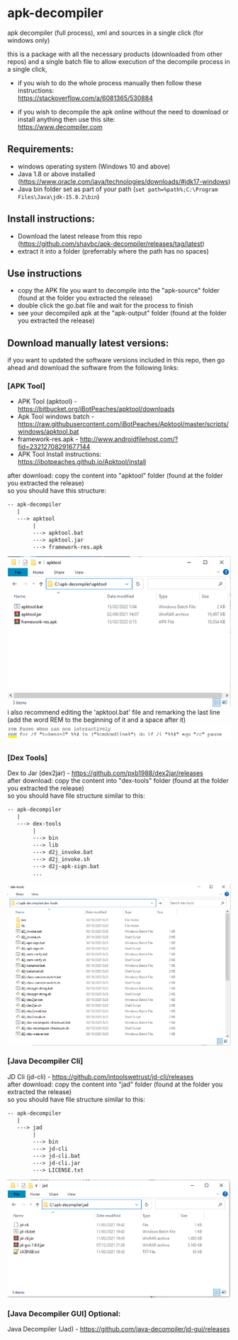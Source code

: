 # apk-decompiler
apk decompiler (full process), xml and sources in a single click (for windows only)  

this is a package with all the necessary products (downloaded from other repos) and a single batch file to allow execution of the decompile process in a single click,  

* if you wish to do the whole process manually then follow these instructions:  
https://stackoverflow.com/a/6081365/530884  

* if you wish to decompile the apk online without the need to download or install anything then use this site:  
https://www.decompiler.com  


## Requirements:
* windows operating system (Windows 10 and above)
* Java 1.8 or above installed (https://www.oracle.com/java/technologies/downloads/#jdk17-windows)
* Java bin folder set as part of your path (```set path=%path%;C:\Program Files\Java\jdk-15.0.2\bin```)

## Install instructions:
* Download the latest release from this repo  (https://github.com/shaybc/apk-decompiler/releases/tag/latest)
* extract it into a folder (preferrably where the path has no spaces)  

## Use instructions
* copy the APK file you want to decompile into the "apk-source" folder (found at the folder you extracted the release)  
* double click the go.bat file and wait for the process to finish  
* see your decompiled apk at the "apk-output" folder (found at the folder you extracted the release)  

## Download manually latest versions:
if you want to updated the software versions included in this repo, then go ahead and download the software from the following links:  

### [APK Tool]  
* APK Tool (apktool) - https://bitbucket.org/iBotPeaches/apktool/downloads
* Apk Tool windows batch - https://raw.githubusercontent.com/iBotPeaches/Apktool/master/scripts/windows/apktool.bat
* framework-res.apk - http://www.androidfilehost.com/?fid=23212708291677144
* APK Tool Install instructions: https://ibotpeaches.github.io/Apktool/install
  
after download: copy the content into "apktool" folder (found at the folder you extracted the release)  
so you should have this structure:  
```
-- apk-decompiler
   |
   ---> apktool
        |
        ---> apktool.bat
        ---> apktool.jar
        ---> framework-res.apk
```  
![dex tools folder structure](/assets/apkTool.png)  
i also recommend editing the 'apktool.bat' file and remarking the last line (add the word REM to the beginning of it and a space after it)  
![remark the last line](/assets/remark.png)  
  
### [Dex Tools]  
Dex to Jar (dex2jar) - https://github.com/pxb1988/dex2jar/releases  
after download: copy the content into "dex-tools" folder (found at the folder you extracted the release)  
so you should have file structure similar to this:  
```
-- apk-decompiler
   |
   ---> dex-tools
        |
        ---> bin
        ---> lib
        ---> d2j_invoke.bat
        ---> d2j_invoke.sh
        ---> d2j-apk-sign.bat
		...
```  
![dex tools folder structure](/assets/dexTools.png)  
  
### [Java Decompiler Cli]  
JD Cli (jd-cli) - https://github.com/intoolswetrust/jd-cli/releases  
after download: copy the content into "jad" folder (found at the folder you extracted the release)  
so you should have file structure similar to this:  
```
-- apk-decompiler
   |
   ---> jad
        |
        ---> bin
        ---> jd-cli
        ---> jd-cli.bat
        ---> jd-cli.jar
        ---> LICENSE.txt
```  
![java decompiler cli folder structure](/assets/jdCli.png)  
  
### [Java Decompiler GUI] Optional:  
Java Decompiler (Jad) - https://github.com/java-decompiler/jd-gui/releases  
  
  
